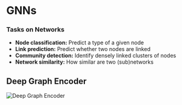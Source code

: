# GNNs

### Tasks on Networks

- **Node classification:** Predict a type of a given node
- **Link prediction:** Predict whether two nodes are linked
- **Community detection:** Identify densely linked clusters of nodes
- **Network similarity:** How similar are two (sub)networks

## Deep Graph Encoder

<img src="https://github.com/zixi-liu/Graphical-Neural-Network/blob/main/Img/deep-encoder.PNG" alt="Deep Graph Encoder"/>
